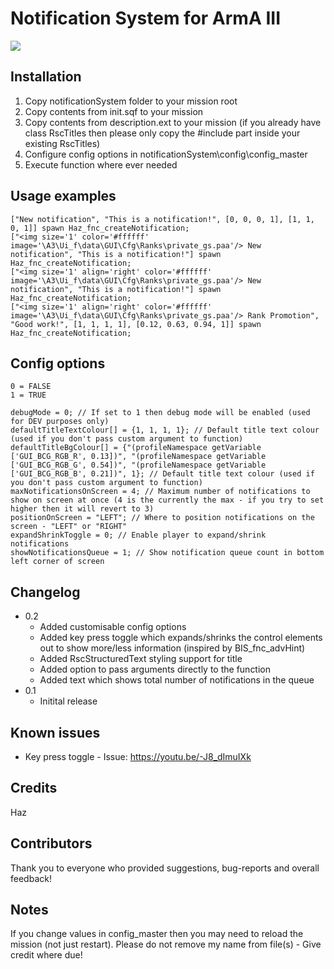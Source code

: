 # Notification System for ArmA III

![](https://i.imgur.com/ZBVeGta.jpg)

## Installation

1) Copy notificationSystem folder to your mission root
2) Copy contents from init.sqf to your mission
3) Copy contents from description.ext to your mission (if you already have class RscTitles then please only copy the #include part inside your existing RscTitles)
4) Configure config options in notificationSystem\config\config_master
5) Execute function where ever needed

## Usage examples

```sqf
["New notification", "This is a notification!", [0, 0, 0, 1], [1, 1, 0, 1]] spawn Haz_fnc_createNotification;
["<img size='1' color='#ffffff' image='\A3\Ui_f\data\GUI\Cfg\Ranks\private_gs.paa'/> New notification", "This is a notification!"] spawn Haz_fnc_createNotification;
["<img size='1' align='right' color='#ffffff' image='\A3\Ui_f\data\GUI\Cfg\Ranks\private_gs.paa'/> New notification", "This is a notification!"] spawn Haz_fnc_createNotification;
["<img size='1' align='right' color='#ffffff' image='\A3\Ui_f\data\GUI\Cfg\Ranks\private_gs.paa'/> Rank Promotion", "Good work!", [1, 1, 1, 1], [0.12, 0.63, 0.94, 1]] spawn Haz_fnc_createNotification;
```

## Config options

```
0 = FALSE
1 = TRUE
```

```
debugMode = 0; // If set to 1 then debug mode will be enabled (used for DEV purposes only)
defaultTitleTextColour[] = {1, 1, 1, 1}; // Default title text colour (used if you don't pass custom argument to function)
defaultTitleBgColour[] = {"(profileNamespace getVariable ['GUI_BCG_RGB_R', 0.13])", "(profileNamespace getVariable ['GUI_BCG_RGB_G', 0.54])", "(profileNamespace getVariable ['GUI_BCG_RGB_B', 0.21])", 1}; // Default title text colour (used if you don't pass custom argument to function)
maxNotificationsOnScreen = 4; // Maximum number of notifications to show on screen at once (4 is the currently the max - if you try to set higher then it will revert to 3)
positionOnScreen = "LEFT"; // Where to position notifications on the screen - "LEFT" or "RIGHT"
expandShrinkToggle = 0; // Enable player to expand/shrink notifications
showNotificationsQueue = 1; // Show notification queue count in bottom left corner of screen
```

## Changelog

* 0.2
	* Added customisable config options
	* Added key press toggle which expands/shrinks the control elements out to show more/less information (inspired by BIS_fnc_advHint)
	* Added RscStructuredText styling support for title
	* Added option to pass arguments directly to the function
	* Added text which shows total number of notifications in the queue
* 0.1
	* Initital release

## Known issues

* Key press toggle - Issue: https://youtu.be/-J8_dImuIXk

## Credits

Haz

## Contributors

Thank you to everyone who provided suggestions, bug-reports and overall feedback!

## Notes

If you change values in config_master then you may need to reload the mission (not just restart). Please do not remove my name from file(s) - Give credit where due!

